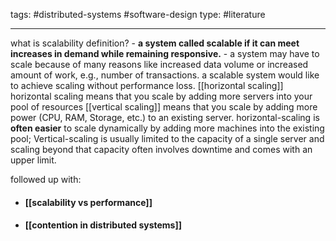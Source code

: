 
tags: #distributed-systems #software-design 
type: #literature 

----
 what is scalability definition?
	- **a system called scalable if it can meet increases in demand while remaining responsive.**
	- a system may have to scale because of many reasons like increased data volume or increased amount of work, e.g., number of transactions. a scalable system would like to achieve scaling without performance loss.
[[horizontal scaling]] horizontal scaling means that you scale by adding more servers into your pool of resources
[[vertical scaling]] means that you scale by adding more power (CPU, RAM, Storage, etc.) to an existing server.
horizontal-scaling is **often easier** to scale dynamically by adding more machines into the existing pool; Vertical-scaling is usually limited to the capacity of a single server and scaling beyond that capacity often involves downtime and comes with an upper limit.

followed up with:
- #### [[scalability vs performance]]
- #### [[contention in distributed systems]]
